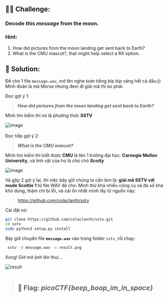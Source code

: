 ## 🕵️‍♂️ Challenge:
### Decode this ***message*** from the moon.
### Hint:
1. How did pictures from the moon landing get sent back to Earth?
2. What is the CMU mascot?, that might help select a RX option.
## 📝 Solution:
Đề cho 1 file `message.wav`, mở lên nghe toàn tiếng bíp bíp váng hết cả đầu:))  
Mình đoán là mã Morse nhưng đem đi giải mã thì ko phải.  

Đọc gợi ý 1: 
> ***How did pictures from the moon landing get sent back to Earth?***  

Mình tìm kiếm thì nó là phương thức **SSTV**

![image](https://github.com/user-attachments/assets/c8b54b66-7b15-44a5-a66f-e9d7045dac9c)
<br>
<br>
Đọc tiếp gợi ý 2:
> ***What is the CMU mascot?***

Mình tìm kiếm thì biết được **CMU** là tên 1 trường đại học: **Carnegie Mellon University**, và linh vật của họ là chú chó ***Scotty***

![image](https://github.com/user-attachments/assets/faaa948e-4f30-4dce-b3c6-b5b03745c766)

Và gộp 2 gợi ý lại, thì việc bây giờ chúng ta cần làm là: **giải mã SSTV với mode Scottie 1** từ file WAV đã cho.
Mình thử khá nhiều công cụ và đa số khá khó dùng, thậm chí bị lỗi, và cái ổn nhất mình lấy từ nguồn này:
> https://github.com/colaclanth/sstv

Cài đặt nó:
```bash
git clone https://github.com/colaclanth/sstv.git
cd sstv
sudo python3 setup.py install
```
Bây giờ chuyển file **`message.wav`** vào trong folder `sstv`, rồi chạy:
```bash
 sstv -d message.wav -o result.png
```
Xong! Giờ mở ảnh lên thui...  

![result](https://github.com/user-attachments/assets/57a2406e-2ec6-4991-af3a-42f18d474a2a)
<br>
<br>
> ## 🎯 Flag: ***picoCTF{beep_boop_im_in_space}***
